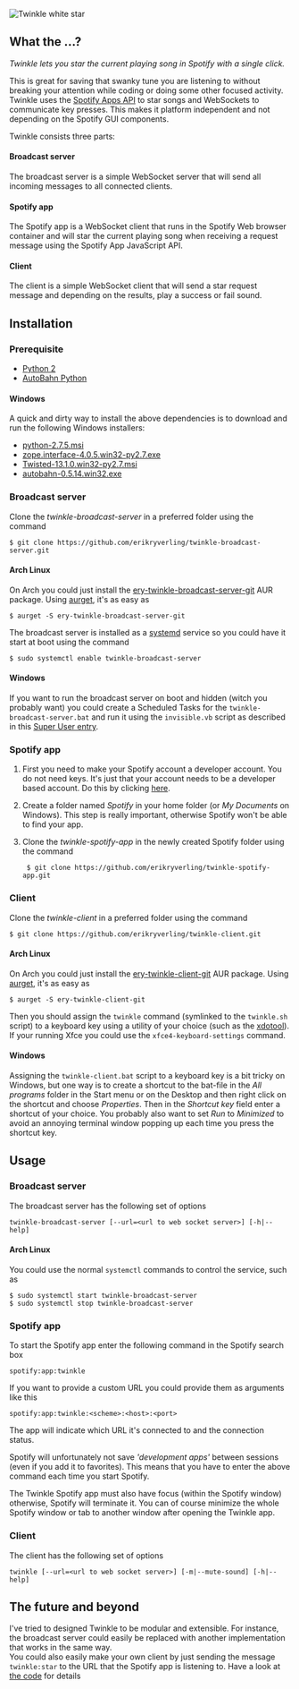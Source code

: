![Twinkle white star](http://erik.r.yverling.se/images/external/white-star.png)

What the ...?
-------------
*Twinkle lets you star the current playing song in Spotify with a single click.*

This is great for saving that swanky tune you are listening to without breaking your attention while coding or 
doing some other focused activity. 
Twinkle uses the [Spotify Apps API](https://developer.spotify.com/technologies/apps) to star songs and WebSockets 
to communicate key presses. This makes it platform independent and not depending on the Spotify GUI components.

Twinkle consists three parts:

#### Broadcast server ####
The broadcast server is a simple WebSocket server that will send all incoming messages to all connected clients.


#### Spotify app ####
The Spotify app is a WebSocket client that runs in the Spotify Web browser container and will star the current 
playing song when receiving a request message using the Spotify App JavaScript API.


#### Client ####
The client is a simple WebSocket client that will send a star request message and depending on the results, 
play a success or fail sound.



Installation
------------
### Prerequisite ###
* [Python 2](http://www.python.org/download/releases/2.7)
* [AutoBahn Python](http://autobahn.ws/python)

#### Windows ####
A quick and dirty way to install the above dependencies is to download and run the following Windows installers:
* [python-2.7.5.msi](http://www.python.org/ftp/python/2.7.5/python-2.7.5.msi)
* [zope.interface-4.0.5.win32-py2.7.exe](https://pypi.python.org/packages/2.7/z/zope.interface/zope.interface-4.0.5.win32-py2.7.exe#md5=0fe8cccbbc244a23bbce79ba133f0405)
* [Twisted-13.1.0.win32-py2.7.msi](https://www.google.se/url?sa=t&rct=j&q=&esrc=s&source=web&cd=1&ved=0CC0QFjAA&url=http%3A%2F%2Fpypi.python.org%2Fpackages%2F2.7%2FT%2FTwisted%2FTwisted-13.1.0.win32-py2.7.msi&ei=DdYdUoS9CcmD4gTF_4GoAQ&usg=AFQjCNHKf1RJCoQnRzbNOKlZk4Uac22Scg&sig2=MjdyaKvQRJuXakUF1AmpaA&bvm=bv.51156542,d.bGE)
* [autobahn-0.5.14.win32.exe](https://pypi.python.org/packages/any/a/autobahn/autobahn-0.5.14.win32.exe#md5=5ff8480157999e204247f65c017f5d2f)


### Broadcast server ###
Clone the *twinkle-broadcast-server* in a preferred folder using the command

    $ git clone https://github.com/erikryverling/twinkle-broadcast-server.git


#### Arch Linux ####
On Arch you could just install the [ery-twinkle-broadcast-server-git](https://aur.archlinux.org/packages/ery-twinkle-broadcast-server-git) AUR package.
Using [aurget](https://aur.archlinux.org/packages/aurget/), it's as easy as
    
    $ aurget -S ery-twinkle-broadcast-server-git

The broadcast server is installed as a [systemd](https://wiki.archlinux.org/index.php/Systemd) service so you could have it start at boot using the command

    $ sudo systemctl enable twinkle-broadcast-server


#### Windows ####

If you want to run the broadcast server on boot and hidden (witch you probably want)
you could create a Scheduled Tasks for the `twinkle-broadcast-server.bat` and run it using the `invisible.vb` 
script as described in this [Super User entry](http://superuser.com/questions/62525/run-a-completly-hidden-batch-file).


### Spotify app ###
1. First you need to make your Spotify account a developer account. You do not need keys. It's just that your account needs to be  a developer based account.
Do this by clicking [here](https://developer.spotify.com/technologies/apps/#developer-account).
2. Create a folder named *Spotify* in your home folder (or *My Documents* on Windows). This step is really important, otherwise Spotify won't be able to find your app.
3. Clone the *twinkle-spotify-app* in the newly created Spotify folder using the command

        $ git clone https://github.com/erikryverling/twinkle-spotify-app.git


### Client ###
Clone the *twinkle-client* in a preferred folder using the command

    $ git clone https://github.com/erikryverling/twinkle-client.git


#### Arch Linux ####
On Arch you could just install the [ery-twinkle-client-git](https://aur.archlinux.org/packages/ery-twinkle-client-git) AUR package.
Using [aurget](https://aur.archlinux.org/packages/aurget/), it's as easy as
    
    $ aurget -S ery-twinkle-client-git
    
Then you should assign the `twinkle` command (symlinked to the `twinkle.sh` script) to a keyboard key using a utility of your choice 
(such as the [xdotool](http://www.semicomplete.com/projects/xdotool)). 
If your running Xfce you could use the `xfce4-keyboard-settings` command.


#### Windows ####
Assigning the `twinkle-client.bat` script to a keyboard key is a bit tricky on Windows, but one way is to
create a shortcut to the bat-file in the *All programs* folder in the Start menu or on the Desktop and then 
right click on the shortcut and choose *Properties*. Then in the *Shortcut key* field enter a shortcut of 
your choice. 
You probably also want to set *Run* to *Minimized* to avoid an annoying terminal window popping up each 
time you press the shortcut key.



Usage
-----
### Broadcast server ###
The broadcast server has the following set of options

    twinkle-broadcast-server [--url=<url to web socket server>] [-h|--help]

#### Arch Linux ####
You could use the normal `systemctl` commands to control the service, such as

    $ sudo systemctl start twinkle-broadcast-server
    $ sudo systemctl stop twinkle-broadcast-server

### Spotify app ###
To start the Spotify app enter the following command in the Spotify search box

    spotify:app:twinkle

If you want to provide a custom URL you could provide them as arguments like this

    spotify:app:twinkle:<scheme>:<host>:<port>

The app will indicate which URL it's connected to and the connection status.

Spotify will unfortunately not save *'development apps'* between sessions (even if you add it to favorites).
This means that you have to enter the above command each time you start Spotify.

The Twinkle Spotify app must also have focus (within the Spotify window) otherwise, Spotify will terminate it. 
You can of course minimize the whole Spotify window or tab to another window after opening the Twinkle app.


### Client ###
The client has the following set of options

    twinkle [--url=<url to web socket server>] [-m|--mute-sound] [-h|--help]
    
    
    
The future and beyond
---------------------
I've tried to designed Twinkle to be modular and extensible. 
For instance, the broadcast server could easily be replaced with another implementation that works in the same way.  
You could also easily make your own client by just sending the message `twinkle:star` to the URL that the Spotify app 
is listening to. Have a look at
 [the code](https://github.com/erikryverling/twinkle-client/blob/master/twinkle-client/client.py) for details
